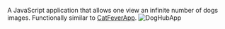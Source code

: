 A JavaScript application that allows one view an infinite number of dogs images. Functionally similar to 
[CatFeverApp](https://github.com/NPDebs/CatPhotoApp).
![DogHubApp](https://github.com/NPDebs/DogHubApp/assets/105166953/dceb1eb8-b04c-4bfd-ba00-9b5e00b233c2)
